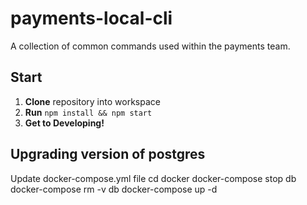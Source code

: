 # payments-local-cli

A collection of common commands used within the payments team.

## Start

1. **Clone** repository into workspace
1. **Run** `npm install && npm start`
1. **Get to Developing!**

## Upgrading version of postgres

Update docker-compose.yml file
cd docker
docker-compose stop db
docker-compose rm -v db
docker-compose up -d

